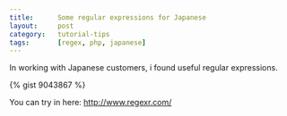 ```yaml
---
title:      Some regular expressions for Japanese
layout:     post
category:   tutorial-tips
tags:       [regex, php, japanese]
---
```

In working with Japanese customers, i found useful regular expressions.

<!--more-->

{% gist 9043867 %}

You can try in here: http://www.regexr.com/
